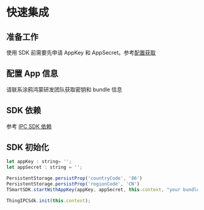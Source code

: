 # 快速集成  
## 准备工作  
使用 SDK 前需要先申请 AppKey 和 AppSecret。参考[配置获取](https://developer.tuya.com/cn/docs/app-development/integrated?id=Ka69nt96cw0uj#title-6-%E7%AC%AC%E5%9B%9B%E6%AD%A5%EF%BC%9A%E8%AE%BE%E7%BD%AE%20Appkey%E3%80%81AppSecret%20%E5%92%8C%E8%AF%81%E4%B9%A6%E7%AD%BE%E5%90%8D)

## 配置 App 信息  
请联系涂鸦鸿蒙研发团队获取密钥和 bundle 信息

## SDK 依赖  
参考 [IPC SDK 依赖](./tuya_ipc_sdk.md)

## SDK 初始化  
``` javascript
let appKey : string= '';
let appSecret : string = '';

PersistentStorage.persistProp('countryCode', '86')
PersistentStorage.persistProp('regionCode', 'CN')
TSmartSDK.startWithAppKey(appKey, appSecret, this.context, "your bundle name")

ThingIPCSdk.init(this.context);
```